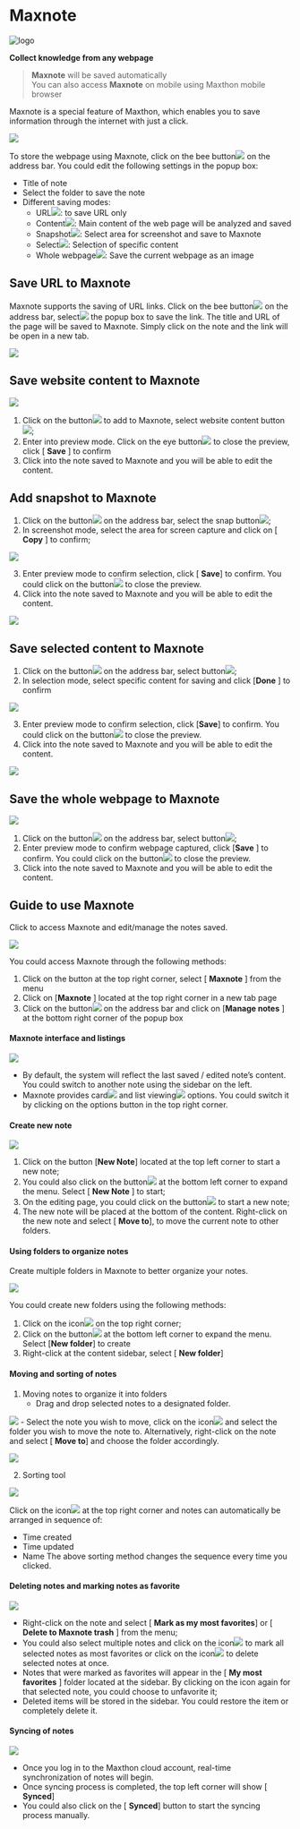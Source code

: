 # Maxnote <!-- {docsify-ignore} -->

![logo](images/maxnote.gif)

**Collect knowledge from any webpage**

> **Maxnote** will be saved automatically  
> You can also access **Maxnote** on mobile using Maxthon mobile browser

Maxnote is a special feature of Maxthon, which enables you to save information through the internet with just a click.

![](images/08-00.png)

To store the webpage using Maxnote, click on the bee button![](zh/images/08-2.png) on the address bar. You could edit the following settings in the popup box:

- Title of note
- Select the folder to save the note
- Different saving modes:
  - URL![](zh/images/08-3.png): to save URL only
  - Content![](zh/images/08-4.png): Main content of the web page will be analyzed and saved
  - Snapshot![](zh/images/08-5.png): Select area for screenshot and save to Maxnote
  - Select![](zh/images/08-6.png): Selection of specific content
  - Whole webpage![](zh/images/08-7.png): Save the current webpage as an image

## Save URL to Maxnote

Maxnote supports the saving of URL links. Click on the bee button![](zh/images/08-2.png) on the address bar, select![](zh/images/08-3.png) the popup box to save the link. The title and URL of the page will be saved to Maxnote. Simply click on the note and the link will be open in a new tab.

![](images/08-01.png)

## Save website content to Maxnote

![](images/08-02.png)

1. Click on the button![](zh/images/08-2.png) to add to Maxnote, select website content button![](zh/images/08-4.png);
2. Enter into preview mode. Click on the eye button![](zh/images/08-10.png) to close the preview, click [ **Save** ] to confirm
3. Click into the note saved to Maxnote and you will be able to edit the content.

## Add snapshot to Maxnote

1. Click on the button![](zh/images/08-2.png) on the address bar, select the snap button![](zh/images/08-5.png);
2. In screenshot mode, select the area for screen capture and click on [ **Copy** ] to confirm;

![](images/08-03.png)

3. Enter preview mode to confirm selection, click [ **Save**] to confirm. You could click on the button![](zh/images/08-10.png) to close the preview.
4. Click into the note saved to Maxnote and you will be able to edit the content.

![](images/08-04.png)

## Save selected content to Maxnote

1. Click on the button![](zh/images/08-2.png) on the address bar, select button![](zh/images/08-6.png);
2. In selection mode, select specific content for saving and click [**Done** ] to confirm

![](images/08-05.png)

3. Enter preview mode to confirm selection, click [**Save**] to confirm. You could click on the button![](zh/images/08-10.png) to close the preview.
4. Click into the note saved to Maxnote and you will be able to edit the content.

![](images/08-06.png)

## Save the whole webpage to Maxnote

![](images/08-07.png)

1. Click on the button![](zh/images/08-2.png) on the address bar, select button![](zh/images/08-7.png);
2. Enter preview mode to confirm webpage captured, click [**Save** ] to confirm. You could click on the button![](zh/images/08-10.png) to close the preview.
3. Click into the note saved to Maxnote and you will be able to edit the content.

## Guide to use Maxnote

Click to access Maxnote and edit/manage the notes saved.

![](images/08-08.png)

You could access Maxnote through the following methods:

1. Click on the button at the top right corner, select [ **Maxnote** ] from the menu
2. Click on [**Maxnote** ] located at the top right corner in a new tab page
3. Click on the button![](zh/images/08-2.png) on the address bar and click on [**Manage notes** ] at the bottom right corner of the popup box

#### Maxnote interface and listings

![](images/08-09.png)

- By default, the system will reflect the last saved / edited note’s content. You could switch to another note using the sidebar on the left.
- Maxnote provides card![](zh/images/08-18.png) and list viewing![](zh/images/08-19.png) options. You could switch it by clicking on the options button in the top right corner.

#### Create new note

![](images/08-10.png)

1. Click on the button [**New Note**] located at the top left corner to start a new note;
2. You could also click on the button![](zh/images/08-22.png) at the bottom left corner to expand the menu. Select [ **New Note** ] to start;
3. On the editing page, you could click on the button![](zh/images/08-24.png) to start a new note;
4. The new note will be placed at the bottom of the content. Right-click on the new note and select [ **Move to**], to move the current note to other folders.

#### Using folders to organize notes

Create multiple folders in Maxnote to better organize your notes.

![](images/08-11.png)

You could create new folders using the following methods:

1. Click on the icon![](zh/images/08-26.png) on the top right corner;
2. Click on the button![](zh/images/08-22.png) at the bottom left corner to expand the menu. Select [**New folder**] to create
3. Right-click at the content sidebar, select [ **New folder**]

#### Moving and sorting of notes

1. Moving notes to organize it into folders
    - Drag and drop selected notes to a designated folder.

  ![](images/08-12.png)
    - Select the note you wish to move, click on the icon![](zh/images/08-29.png) and select the folder you wish to move the note to. Alternatively, right-click on the note and select [ **Move to**] and choose the folder accordingly.

![](images/08-13.png)

2. Sorting tool

  ![](images/08-14.png)

  Click on the icon![](zh/images/08-32.png) at the top right corner and notes can automatically be arranged in sequence of:

   - Time created
   - Time updated
   - Name The above sorting method changes the sequence every time you clicked.

#### Deleting notes and marking notes as favorite

![](images/08-15.png)

- Right-click on the note and select [ **Mark as my most favorites**] or [ **Delete to Maxnote trash** ] from the menu;
- You could also select multiple notes and click on the icon![](zh/images/08-34.png) to mark all selected notes as most favorites or click on the icon![](zh/images/08-35.png) to delete selected notes at once.
- Notes that were marked as favorites will appear in the [ **My most favorites** ] folder located at the sidebar. By clicking on the icon again for that selected note, you could choose to unfavorite it;
- Deleted items will be stored in the sidebar. You could restore the item or completely delete it.

#### Syncing of notes

![](images/08-16.png)

- Once you log in to the Maxthon cloud account, real-time synchronization of notes will begin.
- Once syncing process is completed, the top left corner will show [ **Synced**]
- You could also click on the [ **Synced**] button to start the syncing process manually.
